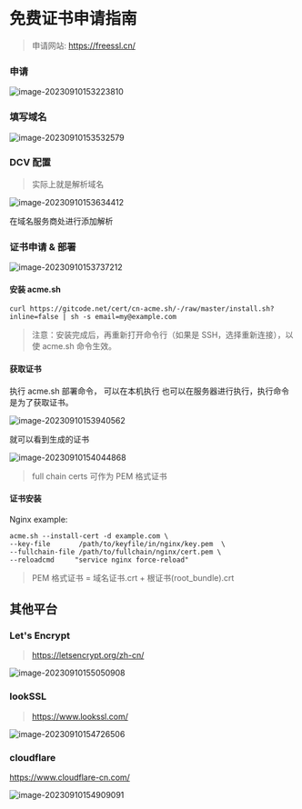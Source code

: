 # 免费证书申请指南

> 申请网站: https://freessl.cn/

### 申请

![image-20230910153223810](https://qn.huat.xyz/mac/202309101532855.png)

### 填写域名

![image-20230910153532579](https://qn.huat.xyz/mac/202309101535631.png)

### DCV 配置

> 实际上就是解析域名

![image-20230910153634412](https://qn.huat.xyz/mac/202309101536448.png)

在域名服务商处进行添加解析

### 证书申请 & 部署

![image-20230910153737212](https://qn.huat.xyz/mac/202309101537255.png)

#### 安装 acme.sh

```
curl https://gitcode.net/cert/cn-acme.sh/-/raw/master/install.sh?inline=false | sh -s email=my@example.com
```

> 注意：安装完成后，再重新打开命令行（如果是 SSH，选择重新连接），以使 acme.sh 命令生效。

#### 获取证书

执行 acme.sh 部署命令， 可以在本机执行 也可以在服务器进行执行，执行命令是为了获取证书。

![image-20230910153940562](https://qn.huat.xyz/mac/202309101539597.png)

就可以看到生成的证书

![image-20230910154044868](https://qn.huat.xyz/mac/202309101540892.png)

> full chain certs 可作为 PEM 格式证书

#### 证书安装

Nginx example:

```
acme.sh --install-cert -d example.com \
--key-file       /path/to/keyfile/in/nginx/key.pem  \
--fullchain-file /path/to/fullchain/nginx/cert.pem \
--reloadcmd     "service nginx force-reload"
```

> PEM 格式证书 = 域名证书.crt + 根证书(root_bundle).crt

## 其他平台

### Let's Encrypt

> https://letsencrypt.org/zh-cn/

![image-20230910155050908](https://qn.huat.xyz/mac/202309101550960.png)

### lookSSL

> https://www.lookssl.com/

![image-20230910154726506](https://qn.huat.xyz/mac/202309101547539.png)

### cloudflare

https://www.cloudflare-cn.com/

![image-20230910154909091](https://qn.huat.xyz/mac/202309101549136.png)
